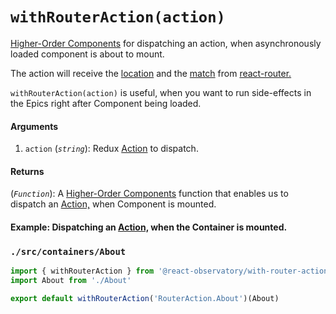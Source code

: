 # `withRouterAction(action)`

[Higher-Order Components](https://reactjs.org/docs/higher-order-components.html) for dispatching an action, when asynchronously loaded component is about to mount.

The action will receive the [location](https://reacttraining.com/react-router/web/api/location) and the [match](https://reacttraining.com/react-router/web/api/match) from [react-router.](https://github.com/ReactTraining/react-router)

`withRouterAction(action)` is useful, when you want to run side-effects in the Epics right after Component being loaded.

#### Arguments

1. `action` (*`string`*): Redux [Action](https://redux.js.org/basics/actions) to dispatch.

#### Returns

(*`Function`*): A [Higher-Order Components](https://reactjs.org/docs/higher-order-components.html) function that enables us to dispatch an [Action,](https://redux.js.org/basics/actions) when Component is mounted.

#### Example: Dispatching an [Action,](https://redux.js.org/basics/actions) when the Container is mounted.

### `./src/containers/About`

```js
import { withRouterAction } from '@react-observatory/with-router-action'
import About from './About'

export default withRouterAction('RouterAction.About')(About)
```
